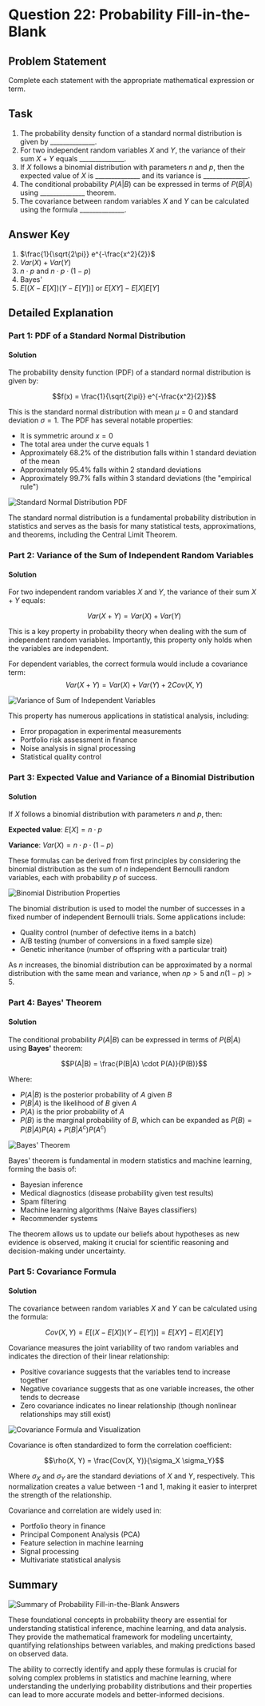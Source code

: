 # Question 22: Probability Fill-in-the-Blank

## Problem Statement
Complete each statement with the appropriate mathematical expression or term.

## Task
1. The probability density function of a standard normal distribution is given by $\_\_\_\_\_\_\_\_\_\_\_\_\_\_$.
2. For two independent random variables $X$ and $Y$, the variance of their sum $X + Y$ equals $\_\_\_\_\_\_\_\_\_\_\_\_\_\_$.
3. If $X$ follows a binomial distribution with parameters $n$ and $p$, then the expected value of $X$ is $\_\_\_\_\_\_\_\_\_\_\_\_\_\_$ and its variance is $\_\_\_\_\_\_\_\_\_\_\_\_\_\_$.
4. The conditional probability $P(A|B)$ can be expressed in terms of $P(B|A)$ using $\_\_\_\_\_\_\_\_\_\_\_\_\_\_$ theorem.
5. The covariance between random variables $X$ and $Y$ can be calculated using the formula $\_\_\_\_\_\_\_\_\_\_\_\_\_\_$.

## Answer Key
1. $\frac{1}{\sqrt{2\pi}} e^{-\frac{x^2}{2}}$
2. $Var(X) + Var(Y)$
3. $n \cdot p$ and $n \cdot p \cdot (1-p)$
4. Bayes'
5. $E[(X - E[X])(Y - E[Y])]$ or $E[XY] - E[X]E[Y]$

## Detailed Explanation

### Part 1: PDF of a Standard Normal Distribution

#### Solution
The probability density function (PDF) of a standard normal distribution is given by:

$$f(x) = \frac{1}{\sqrt{2\pi}} e^{-\frac{x^2}{2}}$$

This is the standard normal distribution with mean $\mu = 0$ and standard deviation $\sigma = 1$. The PDF has several notable properties:

- It is symmetric around $x = 0$
- The total area under the curve equals 1
- Approximately 68.2% of the distribution falls within 1 standard deviation of the mean
- Approximately 95.4% falls within 2 standard deviations
- Approximately 99.7% falls within 3 standard deviations (the "empirical rule")

![Standard Normal Distribution PDF](../Images/L2_1_Quiz_22/standard_normal_pdf.png)

The standard normal distribution is a fundamental probability distribution in statistics and serves as the basis for many statistical tests, approximations, and theorems, including the Central Limit Theorem.

### Part 2: Variance of the Sum of Independent Random Variables

#### Solution
For two independent random variables $X$ and $Y$, the variance of their sum $X + Y$ equals:

$$Var(X + Y) = Var(X) + Var(Y)$$

This is a key property in probability theory when dealing with the sum of independent random variables. Importantly, this property only holds when the variables are independent.

For dependent variables, the correct formula would include a covariance term:
$$Var(X + Y) = Var(X) + Var(Y) + 2Cov(X, Y)$$

![Variance of Sum of Independent Variables](../Images/L2_1_Quiz_22/variance_of_sum.png)

This property has numerous applications in statistical analysis, including:
- Error propagation in experimental measurements
- Portfolio risk assessment in finance
- Noise analysis in signal processing
- Statistical quality control

### Part 3: Expected Value and Variance of a Binomial Distribution

#### Solution
If $X$ follows a binomial distribution with parameters $n$ and $p$, then:

**Expected value**: $E[X] = n \cdot p$

**Variance**: $Var(X) = n \cdot p \cdot (1-p)$

These formulas can be derived from first principles by considering the binomial distribution as the sum of $n$ independent Bernoulli random variables, each with probability $p$ of success.

![Binomial Distribution Properties](../Images/L2_1_Quiz_22/binomial_distribution.png)

The binomial distribution is used to model the number of successes in a fixed number of independent Bernoulli trials. Some applications include:
- Quality control (number of defective items in a batch)
- A/B testing (number of conversions in a fixed sample size)
- Genetic inheritance (number of offspring with a particular trait)

As $n$ increases, the binomial distribution can be approximated by a normal distribution with the same mean and variance, when $np > 5$ and $n(1-p) > 5$.

### Part 4: Bayes' Theorem

#### Solution
The conditional probability $P(A|B)$ can be expressed in terms of $P(B|A)$ using **Bayes'** theorem:

$$P(A|B) = \frac{P(B|A) \cdot P(A)}{P(B)}$$

Where:
- $P(A|B)$ is the posterior probability of $A$ given $B$
- $P(B|A)$ is the likelihood of $B$ given $A$
- $P(A)$ is the prior probability of $A$
- $P(B)$ is the marginal probability of $B$, which can be expanded as $P(B) = P(B|A)P(A) + P(B|A^c)P(A^c)$

![Bayes' Theorem](../Images/L2_1_Quiz_22/bayes_theorem.png)

Bayes' theorem is fundamental in modern statistics and machine learning, forming the basis of:
- Bayesian inference
- Medical diagnostics (disease probability given test results)
- Spam filtering
- Machine learning algorithms (Naive Bayes classifiers)
- Recommender systems

The theorem allows us to update our beliefs about hypotheses as new evidence is observed, making it crucial for scientific reasoning and decision-making under uncertainty.

### Part 5: Covariance Formula

#### Solution
The covariance between random variables $X$ and $Y$ can be calculated using the formula:

$$Cov(X, Y) = E[(X - E[X])(Y - E[Y])] = E[XY] - E[X]E[Y]$$

Covariance measures the joint variability of two random variables and indicates the direction of their linear relationship:
- Positive covariance suggests that the variables tend to increase together
- Negative covariance suggests that as one variable increases, the other tends to decrease
- Zero covariance indicates no linear relationship (though nonlinear relationships may still exist)

![Covariance Formula and Visualization](../Images/L2_1_Quiz_22/covariance_formula.png)

Covariance is often standardized to form the correlation coefficient:

$$\rho(X, Y) = \frac{Cov(X, Y)}{\sigma_X \sigma_Y}$$

Where $\sigma_X$ and $\sigma_Y$ are the standard deviations of $X$ and $Y$, respectively. This normalization creates a value between -1 and 1, making it easier to interpret the strength of the relationship.

Covariance and correlation are widely used in:
- Portfolio theory in finance
- Principal Component Analysis (PCA)
- Feature selection in machine learning
- Signal processing
- Multivariate statistical analysis

## Summary

![Summary of Probability Fill-in-the-Blank Answers](../Images/L2_1_Quiz_22/fill_in_the_blank_summary.png)

These foundational concepts in probability theory are essential for understanding statistical inference, machine learning, and data analysis. They provide the mathematical framework for modeling uncertainty, quantifying relationships between variables, and making predictions based on observed data.

The ability to correctly identify and apply these formulas is crucial for solving complex problems in statistics and machine learning, where understanding the underlying probability distributions and their properties can lead to more accurate models and better-informed decisions. 